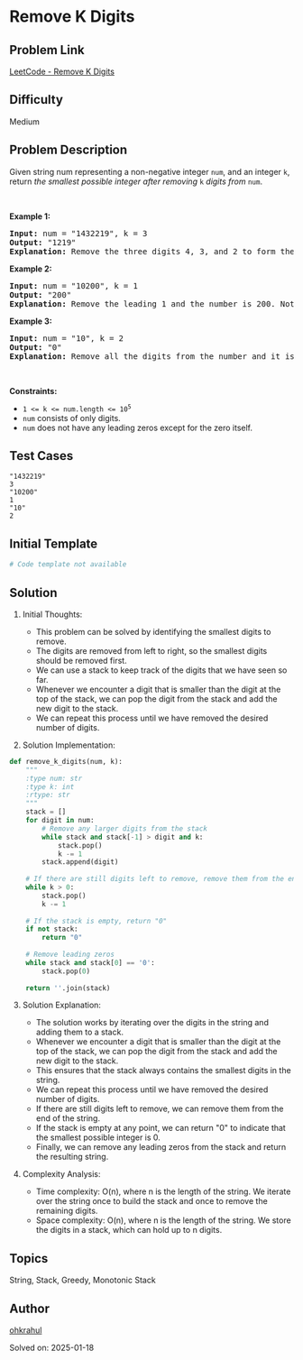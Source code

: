 # Remove K Digits

## Problem Link
[LeetCode - Remove K Digits](https://leetcode.com/problems/remove-k-digits/)

## Difficulty
Medium

## Problem Description
<p>Given string num representing a non-negative integer <code>num</code>, and an integer <code>k</code>, return <em>the smallest possible integer after removing</em> <code>k</code> <em>digits from</em> <code>num</code>.</p>

<p>&nbsp;</p>
<p><strong class="example">Example 1:</strong></p>

<pre>
<strong>Input:</strong> num = &quot;1432219&quot;, k = 3
<strong>Output:</strong> &quot;1219&quot;
<strong>Explanation:</strong> Remove the three digits 4, 3, and 2 to form the new number 1219 which is the smallest.
</pre>

<p><strong class="example">Example 2:</strong></p>

<pre>
<strong>Input:</strong> num = &quot;10200&quot;, k = 1
<strong>Output:</strong> &quot;200&quot;
<strong>Explanation:</strong> Remove the leading 1 and the number is 200. Note that the output must not contain leading zeroes.
</pre>

<p><strong class="example">Example 3:</strong></p>

<pre>
<strong>Input:</strong> num = &quot;10&quot;, k = 2
<strong>Output:</strong> &quot;0&quot;
<strong>Explanation:</strong> Remove all the digits from the number and it is left with nothing which is 0.
</pre>

<p>&nbsp;</p>
<p><strong>Constraints:</strong></p>

<ul>
	<li><code>1 &lt;= k &lt;= num.length &lt;= 10<sup>5</sup></code></li>
	<li><code>num</code> consists of only digits.</li>
	<li><code>num</code> does not have any leading zeros except for the zero itself.</li>
</ul>


## Test Cases
```
"1432219"
3
"10200"
1
"10"
2
```

## Initial Template
```python
# Code template not available
```

## Solution
1. Initial Thoughts:
   - This problem can be solved by identifying the smallest digits to remove.
   - The digits are removed from left to right, so the smallest digits should be removed first.
   - We can use a stack to keep track of the digits that we have seen so far.
   - Whenever we encounter a digit that is smaller than the digit at the top of the stack, we can pop the digit from the stack and add the new digit to the stack.
   - We can repeat this process until we have removed the desired number of digits.

2. Solution Implementation:
```python
def remove_k_digits(num, k):
    """
    :type num: str
    :type k: int
    :rtype: str
    """
    stack = []
    for digit in num:
        # Remove any larger digits from the stack
        while stack and stack[-1] > digit and k:
            stack.pop()
            k -= 1
        stack.append(digit)
    
    # If there are still digits left to remove, remove them from the end
    while k > 0:
        stack.pop()
        k -= 1
    
    # If the stack is empty, return "0"
    if not stack:
        return "0"
    
    # Remove leading zeros
    while stack and stack[0] == '0':
        stack.pop(0)
    
    return ''.join(stack)
```

3. Solution Explanation:
   - The solution works by iterating over the digits in the string and adding them to a stack.
   - Whenever we encounter a digit that is smaller than the digit at the top of the stack, we can pop the digit from the stack and add the new digit to the stack.
   - This ensures that the stack always contains the smallest digits in the string.
   - We can repeat this process until we have removed the desired number of digits.
   - If there are still digits left to remove, we can remove them from the end of the string.
   - If the stack is empty at any point, we can return "0" to indicate that the smallest possible integer is 0.
   - Finally, we can remove any leading zeros from the stack and return the resulting string.

4. Complexity Analysis:
   - Time complexity: O(n), where n is the length of the string. We iterate over the string once to build the stack and once to remove the remaining digits.
   - Space complexity: O(n), where n is the length of the string. We store the digits in a stack, which can hold up to n digits.

## Topics
String, Stack, Greedy, Monotonic Stack

## Author
[ohkrahul](https://github.com/ohkrahul)

Solved on: 2025-01-18
